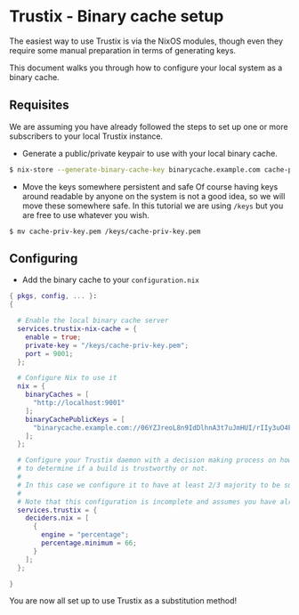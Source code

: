 # Trustix - Binary cache setup

The easiest way to use Trustix is via the NixOS modules, though even they require some manual preparation in terms of generating keys.

This document walks you through how to configure your local system as a binary cache.

## Requisites

We are assuming you have already followed the steps to set up one or more subscribers to your local Trustix instance.

- Generate a public/private keypair to use with your local binary cache.
``` sh
$ nix-store --generate-binary-cache-key binarycache.example.com cache-priv-key.pem cache-pub-key.pem
```

- Move the keys somewhere persistent and safe
Of course having keys around readable by anyone on the system is not a good idea, so we will move these somewhere safe.
In this tutorial we are using `/keys` but you are free to use whatever you wish.

`$ mv cache-priv-key.pem /keys/cache-priv-key.pem`

## Configuring

- Add the binary cache to your `configuration.nix`
``` nix
{ pkgs, config, ... }:
{

  # Enable the local binary cache server
  services.trustix-nix-cache = {
    enable = true;
    private-key = "/keys/cache-priv-key.pem";
    port = 9001;
  };

  # Configure Nix to use it
  nix = {
    binaryCaches = [
      "http://localhost:9001"
    ];
    binaryCachePublicKeys = [
      "binarycache.example.com://06YZJreoL8n9IdDlhnA3t7uJmHUI/rIIy3uO4FHRY="
    ];
  };

  # Configure your Trustix daemon with a decision making process on how
  # to determine if a build is trustworthy or not.
  #
  # In this case we configure it to have at least 2/3 majority to be substituted.
  #
  # Note that this configuration is incomplete and assumes you have already set up a subscriber.
  services.trustix = {
    deciders.nix = [
      {
        engine = "percentage";
        percentage.minimum = 66;
      }
    ];
  };

}
```

You are now all set up to use Trustix as a substitution method!
